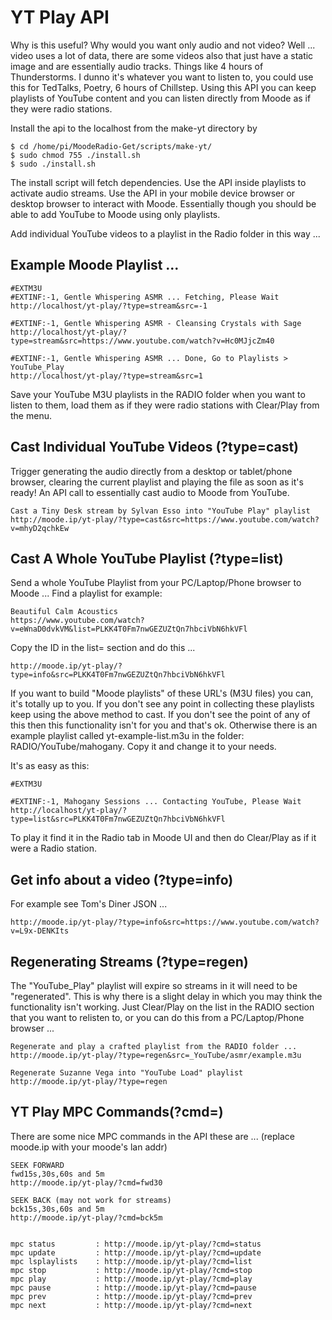 # YT Play API

Why is this useful? Why would you want only audio and not video? Well ... video uses a lot of data, there are some videos also that just have a static image and are essentially audio tracks. Things like 4 hours of Thunderstorms. I dunno it's whatever you want to listen to, you could use this for TedTalks, Poetry, 6 hours of Chillstep. Using this API you can keep playlists of YouTube content and you can listen directly from Moode as if they were radio stations.

Install the api to the localhost from the make-yt directory by
```
$ cd /home/pi/MoodeRadio-Get/scripts/make-yt/
$ sudo chmod 755 ./install.sh
$ sudo ./install.sh
```

The install script will fetch dependencies. Use the API inside playlists to activate audio streams. Use the API in your mobile device browser or desktop browser to interact with Moode. Essentially though you should be able to add YouTube to Moode using only playlists.

Add individual YouTube videos to a playlist in the Radio folder in this way ...

## Example Moode Playlist ...

```
#EXTM3U
#EXTINF:-1, Gentle Whispering ASMR ... Fetching, Please Wait
http://localhost/yt-play/?type=stream&src=-1

#EXTINF:-1, Gentle Whispering ASMR - Cleansing Crystals with Sage 
http://localhost/yt-play/?type=stream&src=https://www.youtube.com/watch?v=Hc0MJjcZm40

#EXTINF:-1, Gentle Whispering ASMR ... Done, Go to Playlists > YouTube_Play
http://localhost/yt-play/?type=stream&src=1
```

Save your YouTube M3U playlists in the RADIO folder when you want to listen to them, load them as if they were radio stations with Clear/Play from the menu.


## Cast Individual YouTube Videos (?type=cast)
Trigger generating the audio directly from a desktop or tablet/phone browser, clearing the current playlist and playing the file as soon as it's ready! An API call to essentially cast audio to Moode from YouTube.

```
Cast a Tiny Desk stream by Sylvan Esso into "YouTube Play" playlist
http://moode.ip/yt-play/?type=cast&src=https://www.youtube.com/watch?v=mhyD2qchkEw

```

## Cast A Whole YouTube Playlist (?type=list)
Send a whole YouTube Playlist from your PC/Laptop/Phone browser to Moode ... Find a playlist for example:

```
Beautiful Calm Acoustics
https://www.youtube.com/watch?v=eWnaD0dvkVM&list=PLKK4T0Fm7nwGEZUZtQn7hbciVbN6hkVFl
```
Copy the ID in the list= section and do this ...
```
http://moode.ip/yt-play/?type=info&src=PLKK4T0Fm7nwGEZUZtQn7hbciVbN6hkVFl
```

If you want to build "Moode playlists" of these URL's (M3U files) you can, it's totally up to you. If you don't see any point in collecting these playlists keep using the above method to cast. If you don't see the point of any of this then this functionality isn't for you and that's ok. Otherwise there is an example playlist called yt-example-list.m3u in the folder: RADIO/YouTube/mahogany. Copy it and change it to your needs.

It's as easy as this:
```
#EXTM3U

#EXTINF:-1, Mahogany Sessions ... Contacting YouTube, Please Wait
http://localhost/yt-play/?type=list&src=PLKK4T0Fm7nwGEZUZtQn7hbciVbN6hkVFl
```
To play it find it in the Radio tab in Moode UI and then do Clear/Play as if it were a Radio station.


## Get info about a video (?type=info)
For example see Tom's Diner JSON ...

```http://moode.ip/yt-play/?type=info&src=https://www.youtube.com/watch?v=L9x-DENKIts```



## Regenerating Streams (?type=regen)
The "YouTube_Play" playlist will expire so streams in it will need to be "regenerated". This is why there is a slight delay in which you may think the functionality isn't working. Just Clear/Play on the list in the RADIO section that you want to relisten to, or you can do this from a PC/Laptop/Phone browser ...

```
Regenerate and play a crafted playlist from the RADIO folder ...
http://moode.ip/yt-play/?type=regen&src=_YouTube/asmr/example.m3u

Regenerate Suzanne Vega into "YouTube Load" playlist
http://moode.ip/yt-play/?type=regen
```



## YT Play MPC Commands(?cmd=)

There are some nice MPC commands in the API these are ...
(replace moode.ip with your moode's lan addr)

```
SEEK FORWARD
fwd15s,30s,60s and 5m
http://moode.ip/yt-play/?cmd=fwd30

SEEK BACK (may not work for streams)
bck15s,30s,60s and 5m
http://moode.ip/yt-play/?cmd=bck5m


mpc status         : http://moode.ip/yt-play/?cmd=status
mpc update         : http://moode.ip/yt-play/?cmd=update
mpc lsplaylists    : http://moode.ip/yt-play/?cmd=list
mpc stop           : http://moode.ip/yt-play/?cmd=stop
mpc play           : http://moode.ip/yt-play/?cmd=play
mpc pause          : http://moode.ip/yt-play/?cmd=pause
mpc prev           : http://moode.ip/yt-play/?cmd=prev
mpc next           : http://moode.ip/yt-play/?cmd=next
```
